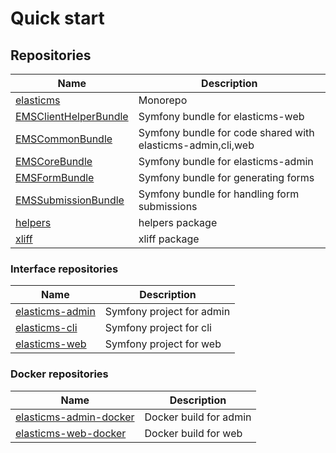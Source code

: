# Quick start

## Repositories

| Name                                                                            | Description                                                 |
|---------------------------------------------------------------------------------|-------------------------------------------------------------|
| [elasticms](https://github.com/ems-project/elasticms)                           | Monorepo                                                    |
| [EMSClientHelperBundle](https://github.com/ems-project/EMSClientHelperBundle)   | Symfony bundle for elasticms-web                            |
| [EMSCommonBundle](https://github.com/ems-project/EMSCommonBundle)               | Symfony bundle for code shared with elasticms-admin,cli,web |
| [EMSCoreBundle](https://github.com/ems-project/EMSCoreBundle)                   | Symfony bundle for elasticms-admin                          |
| [EMSFormBundle](https://github.com/ems-project/EMSFormBundle)                   | Symfony bundle for generating forms                         |
| [EMSSubmissionBundle](https://github.com/ems-project/EMSSubmissionBundle)       | Symfony bundle for handling form submissions                |
| [helpers](https://github.com/ems-project/helpers)                               | helpers package                                             |
| [xliff](https://github.com/ems-project/xliff)                                   | xliff package                                               |

### Interface repositories
| Name                                                              | Description               |
|-------------------------------------------------------------------|---------------------------|
| [elasticms-admin](https://github.com/ems-project/elasticms-admin) | Symfony project for admin |
| [elasticms-cli](https://github.com/ems-project/elasticms-cli)     | Symfony project for cli   |
| [elasticms-web](https://github.com/ems-project/elasticms-web)     | Symfony project for web   |

### Docker repositories
| Name                                                                            | Description            |
|---------------------------------------------------------------------------------|------------------------|
| [elasticms-admin-docker](https://github.com/ems-project/elasticms-admin-docker) | Docker build for admin |
| [elasticms-web-docker](https://github.com/ems-project/elasticms-web-docker)     | Docker build for web   |